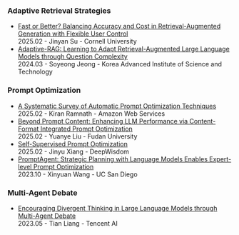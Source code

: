 ### Adaptive Retrieval Strategies
- [Fast or Better? Balancing Accuracy and Cost in Retrieval-Augmented Generation with Flexible User Control](https://arxiv.org/abs/2502.12145)  
  2025.02 - Jinyan Su - Cornell University  
- [Adaptive-RAG: Learning to Adapt Retrieval-Augmented Large Language Models through Question Complexity](https://arxiv.org/abs/2403.14403)  
  2024.03 - Soyeong Jeong - Korea Advanced Institute of Science and Technology  

### Prompt Optimization
- [A Systematic Survey of Automatic Prompt Optimization Techniques](https://arxiv.org/abs/2502.16923)  
  2025.02 - Kiran Ramnath - Amazon Web Services  
- [Beyond Prompt Content: Enhancing LLM Performance via Content-Format Integrated Prompt Optimization](https://arxiv.org/abs/2502.04295)  
  2025.02 - Yuanye Liu - Fudan University  
- [Self-Supervised Prompt Optimization](https://arxiv.org/abs/2502.06855)  
  2025.02 - Jinyu Xiang - DeepWisdom  
- [PromptAgent: Strategic Planning with Language Models Enables Expert-level Prompt Optimization](https://arxiv.org/abs/2310.16427)  
  2023.10 - Xinyuan Wang - UC San Diego

### Multi-Agent Debate
- [Encouraging Divergent Thinking in Large Language Models through Multi-Agent Debate](https://arxiv.org/abs/2305.19118)  
  2023.05 - Tian Liang - Tencent AI  

